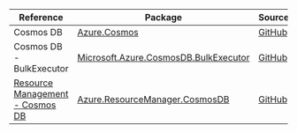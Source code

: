 | Reference | Package | Source |
|---|---|---|
|Cosmos DB|[Azure.Cosmos](https://www.nuget.org/packages/Azure.Cosmos)|[GitHub](https://github.com/Azure/azure-sdk-for-net)|
|Cosmos DB - BulkExecutor|[Microsoft.Azure.CosmosDB.BulkExecutor](https://www.nuget.org/packages/Microsoft.Azure.CosmosDB.BulkExecutor)|[GitHub](https://github.com/Azure/azure-sdk-for-net)|
|[Resource Management - Cosmos DB](resourcemanager.cosmosdb-readme.md)|[Azure.ResourceManager.CosmosDB](https://www.nuget.org/packages/Azure.ResourceManager.CosmosDB)|[GitHub](https://github.com/Azure/azure-sdk-for-net/blob/main/sdk/cosmosdb/Azure.ResourceManager.CosmosDB)|
